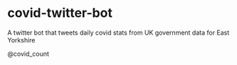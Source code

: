 # covid-twitter-bot

A twitter bot that tweets daily covid stats from UK government data for East Yorkshire

@covid_count
